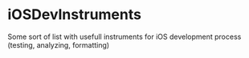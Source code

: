 # iOSDevInstruments
Some sort of list with usefull instruments for iOS development process (testing, analyzing, formatting)
